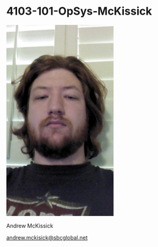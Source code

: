 # 4103-101-OpSys-McKissick

<p align="left">
  <img src="https://github.com/8BitArchitect/Mwsu-2D-Gaming-McKissick/blob/master/IMG_20160607_133031_645.jpg" height="500"/>
</p>

Andrew McKissick

andrew.mckisick@sbcglobal.net
